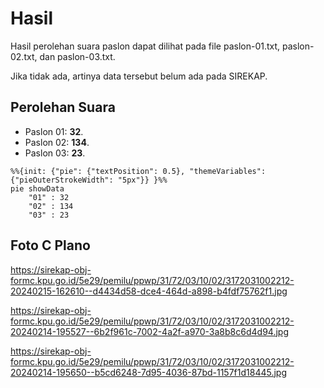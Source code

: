 # Hasil

Hasil perolehan suara paslon dapat dilihat pada file paslon-01.txt, paslon-02.txt, dan paslon-03.txt.

Jika tidak ada, artinya data tersebut belum ada pada SIREKAP.

## Perolehan Suara

 * Paslon 01: **32**.
 * Paslon 02: **134**.
 * Paslon 03: **23**.

```mermaid
%%{init: {"pie": {"textPosition": 0.5}, "themeVariables": {"pieOuterStrokeWidth": "5px"}} }%%
pie showData
    "01" : 32
    "02" : 134
    "03" : 23
```
## Foto C Plano

https://sirekap-obj-formc.kpu.go.id/5e29/pemilu/ppwp/31/72/03/10/02/3172031002212-20240215-162610--d4434d58-dce4-464d-a898-b4fdf75762f1.jpg

https://sirekap-obj-formc.kpu.go.id/5e29/pemilu/ppwp/31/72/03/10/02/3172031002212-20240214-195527--6b2f961c-7002-4a2f-a970-3a8b8c6d4d94.jpg

https://sirekap-obj-formc.kpu.go.id/5e29/pemilu/ppwp/31/72/03/10/02/3172031002212-20240214-195650--b5cd6248-7d95-4036-87bd-1157f1d18445.jpg
